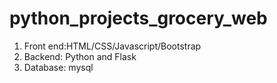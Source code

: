 # python_projects_grocery_web

1. Front end:HTML/CSS/Javascript/Bootstrap
2. Backend: Python and Flask
3. Database: mysql
